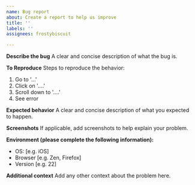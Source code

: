 ```yaml
---
name: Bug report
about: Create a report to help us improve
title: ''
labels: ''
assignees: frostybiscuit

---
```


**Describe the bug**
A clear and concise description of what the bug is.

**To Reproduce**
Steps to reproduce the behavior:
1. Go to '...'
2. Click on '....'
3. Scroll down to '....'
4. See error

**Expected behavior**
A clear and concise description of what you expected to happen.

**Screenshots**
If applicable, add screenshots to help explain your problem.

**Environment (please complete the following information):**
 - OS: [e.g. iOS]
 - Browser [e.g. Zen, Firefox]
 - Version [e.g. 22]

**Additional context**
Add any other context about the problem here.
